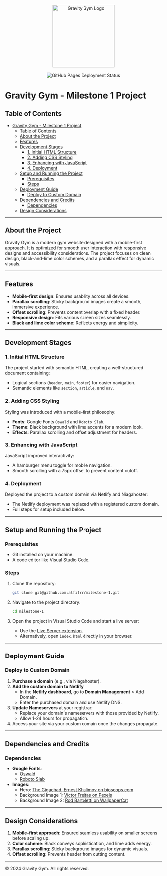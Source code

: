 <div align="center">
   <img src="./src/images/logo_lg_white.png" alt="Gravity Gym Logo" width="200px">
</div>
<br />

<div align="center">
   <a href="https://github.com/alfifrr/milestone-1/actions/workflows/pages/pages-build-deployment">
      <img src="https://github.com/alfifrr/milestone-1/actions/workflows/pages/pages-build-deployment/badge.svg?branch=main" alt="GitHub Pages Deployment Status" style="display: inline-block;">
   </a>
</div>

# Gravity Gym - Milestone 1 Project

## Table of Contents

- [Gravity Gym - Milestone 1 Project](#gravity-gym---milestone-1-project)
  - [Table of Contents](#table-of-contents)
  - [About the Project](#about-the-project)
  - [Features](#features)
  - [Development Stages](#development-stages)
    - [1. Initial HTML Structure](#1-initial-html-structure)
    - [2. Adding CSS Styling](#2-adding-css-styling)
    - [3. Enhancing with JavaScript](#3-enhancing-with-javascript)
    - [4. Deployment](#4-deployment)
  - [Setup and Running the Project](#setup-and-running-the-project)
    - [Prerequisites](#prerequisites)
    - [Steps](#steps)
  - [Deployment Guide](#deployment-guide)
    - [Deploy to Custom Domain](#deploy-to-custom-domain)
  - [Dependencies and Credits](#dependencies-and-credits)
    - [Dependencies](#dependencies)
  - [Design Considerations](#design-considerations)

---

## About the Project

Gravity Gym is a modern gym website designed with a mobile-first approach. It is optimized for smooth user interaction with responsive designs and accessibility considerations. The project focuses on clean design, black-and-lime color schemes, and a parallax effect for dynamic visuals.

---

## Features

- **Mobile-first design**: Ensures usability across all devices.
- **Parallax scrolling**: Sticky background images create a smooth, immersive experience.
- **Offset scrolling**: Prevents content overlap with a fixed header.
- **Responsive design**: Fits various screen sizes seamlessly.
- **Black and lime color scheme**: Reflects energy and simplicity.

---

## Development Stages

### 1. Initial HTML Structure

The project started with semantic HTML, creating a well-structured document containing:

- Logical sections (`header`, `main`, `footer`) for easier navigation.
- Semantic elements like `section`, `article`, and `nav`.

### 2. Adding CSS Styling

Styling was introduced with a mobile-first philosophy:

- **Fonts**: Google Fonts `Oswald` and `Roboto Slab`.
- **Theme**: Black background with lime accents for a modern look.
- **Effects**: Parallax scrolling and offset adjustment for headers.

### 3. Enhancing with JavaScript

JavaScript improved interactivity:

- A hamburger menu toggle for mobile navigation.
- Smooth scrolling with a 75px offset to prevent content cutoff.

### 4. Deployment

Deployed the project to a custom domain via Netlify and Niagahoster:

- The Netlify deployment was replaced with a registered custom domain.
- Full steps for setup included below.

---

## Setup and Running the Project

### Prerequisites

- Git installed on your machine.
- A code editor like Visual Studio Code.

### Steps

1. Clone the repository:

   ```bash
   git clone git@github.com:alfifrr/milestone-1.git
   ```

2. Navigate to the project directory:
   ```bash
   cd milestone-1
   ```
3. Open the project in Visual Studio Code and start a live server:
   - Use the [Live Server extension](https://marketplace.visualstudio.com/items?itemName=ritwickdey.LiveServer).
   - Alternatively, open `index.html` directly in your browser.

---

## Deployment Guide

### Deploy to Custom Domain

1. **Purchase a domain** (e.g., via Niagahoster).
2. **Add the custom domain to Netlify**:
   - In the **Netlify dashboard**, go to **Domain Management** > Add Domain.
   - Enter the purchased domain and use Netlify DNS.
3. **Update Nameservers** at your registrar:
   - Replace your domain's nameservers with those provided by Netlify.
   - Allow 1-24 hours for propagation.
4. Access your site via your custom domain once the changes propagate.

---

## Dependencies and Credits

### Dependencies

- **Google Fonts**:
  - [Oswald](https://fonts.google.com/specimen/Oswald)
  - [Roboto Slab](https://fonts.google.com/specimen/Roboto+Slab)
- **Images**:
  - Hero: [The Gigachad, Ernest Khalimov on bioscops.com](https://bioscops.com/ernest-khalimov-height/)
  - Background Image 1: [Victor Freitas on Pexels](https://www.pexels.com/photo/2261479/)
  - Background Image 2: [Rod Bartoletti on WallpaperCat](https://wallpapercat.com)

---

## Design Considerations

1. **Mobile-first approach**: Ensured seamless usability on smaller screens before scaling up.
2. **Color scheme**: Black conveys sophistication, and lime adds energy.
3. **Parallax scrolling**: Sticky background images for dynamic visuals.
4. **Offset scrolling**: Prevents header from cutting content.

---

&copy; 2024 Gravity Gym. All rights reserved.
